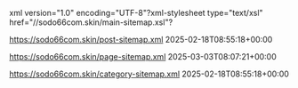 xml version="1.0" encoding="UTF-8"?xml-stylesheet type="text/xsl" href="//sodo66com.skin/main-sitemap.xsl"?


https://sodo66com.skin/post-sitemap.xml
2025-02-18T08:55:18+00:00

https://sodo66com.skin/page-sitemap.xml
2025-03-03T08:07:21+00:00

https://sodo66com.skin/category-sitemap.xml
2025-02-18T08:55:18+00:00